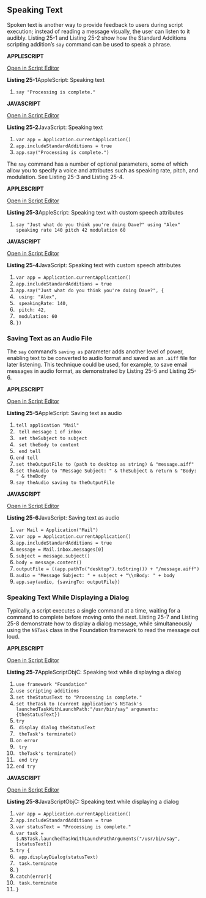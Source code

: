 <a id="//apple_ref/doc/uid/TP40016239-CH62"></a><a id="//apple_ref/doc/uid/TP40016239-CH62-SW1"></a>

## Speaking Text

Spoken text is another way to provide feedback to users during script execution; instead of reading a message visually, the user can listen to it audibly. Listing 25-1 and Listing 25-2 show how the Standard Additions scripting addition’s `say` command can be used to speak a phrase.

**APPLESCRIPT**

[Open in Script Editor](applescript://com.apple.scripteditor?action=new&script=say%20%22Processing%20is%20complete.%22)

<a id="//apple_ref/doc/uid/TP40016239-CH62-SW2"></a>
**Listing 25-1**AppleScript: Speaking text

1. `say "Processing is complete."`

**JAVASCRIPT**

[Open in Script Editor](applescript://com.apple.scripteditor?action=new&script=var%20app%20%3D%20Application.currentApplication%28%29%0Aapp.includeStandardAdditions%20%3D%20true%0A%0Aapp.say%28%22Processing%20is%20complete.%22%29)

<a id="//apple_ref/doc/uid/TP40016239-CH62-SW3"></a>
**Listing 25-2**JavaScript: Speaking text

1. `var app = Application.currentApplication()`
2. `app.includeStandardAdditions = true`
4. `app.say("Processing is complete.")`

The `say` command has a number of optional parameters, some of which allow you to specify a voice and attributes such as speaking rate, pitch, and modulation. See Listing 25-3 and Listing 25-4.

**APPLESCRIPT**

[Open in Script Editor](applescript://com.apple.scripteditor?action=new&script=say%20%22Just%20what%20do%20you%20think%20you%27re%20doing%20Dave%3F%22%20using%20%22Alex%22%20speaking%20rate%20140%20pitch%2042%20modulation%2060)

<a id="//apple_ref/doc/uid/TP40016239-CH62-SW4"></a>
**Listing 25-3**AppleScript: Speaking text with custom speech attributes

1. `say "Just what do you think you're doing Dave?" using "Alex" speaking rate 140 pitch 42 modulation 60`

**JAVASCRIPT**

[Open in Script Editor](applescript://com.apple.scripteditor?action=new&script=var%20app%20%3D%20Application.currentApplication%28%29%0Aapp.includeStandardAdditions%20%3D%20true%0A%0Aapp.say%28%22Just%20what%20do%20you%20think%20you%27re%20doing%20Dave%3F%22%2C%20%7B%0A%20%20%20%20using%3A%20%22Alex%22%2C%0A%20%20%20%20speakingRate%3A%20140%2C%0A%20%20%20%20pitch%3A%2042%2C%0A%20%20%20%20modulation%3A%2060%0A%7D%29%0A)

<a id="//apple_ref/doc/uid/TP40016239-CH62-SW5"></a>
**Listing 25-4**JavaScript: Speaking text with custom speech attributes

1. `var app = Application.currentApplication()`
2. `app.includeStandardAdditions = true`
4. `app.say("Just what do you think you're doing Dave?", {`
5. ` using: "Alex",`
6. ` speakingRate: 140,`
7. ` pitch: 42,`
8. ` modulation: 60`
9. `})`

<a id="//apple_ref/doc/uid/TP40016239-CH62-SW10"></a>

### Saving Text as an Audio File

The `say` command’s `saving as` parameter adds another level of power, enabling text to be converted to audio format and saved as an `.aiff` file for later listening. This technique could be used, for example, to save email messages in audio format, as demonstrated by Listing 25-5 and Listing 25-6.

**APPLESCRIPT**

[Open in Script Editor](applescript://com.apple.scripteditor?action=new&script=tell%20application%20%22Mail%22%0A%20%20%20%20tell%20message%201%20of%20inbox%0A%20%20%20%20%20%20%20%20set%20theSubject%20to%20subject%0A%20%20%20%20%20%20%20%20set%20theBody%20to%20content%0A%20%20%20%20end%20tell%0Aend%20tell%0A%0Aset%20theOutputFile%20to%20%28path%20to%20desktop%20as%20string%29%20%26%20%22message.aiff%22%0Aset%20theAudio%20to%20%22Message%20Subject%3A%20%22%20%26%20theSubject%20%26%20return%20%26%20%22Body%3A%20%22%20%26%20theBody%0Asay%20theAudio%20saving%20to%20theOutputFile)

<a id="//apple_ref/doc/uid/TP40016239-CH62-SW6"></a>
**Listing 25-5**AppleScript: Saving text as audio

1. `tell application "Mail"`
2. ` tell message 1 of inbox`
3. ` set theSubject to subject`
4. ` set theBody to content`
5. ` end tell`
6. `end tell`
8. `set theOutputFile to (path to desktop as string) & "message.aiff"`
9. `set theAudio to "Message Subject: " & theSubject & return & "Body: " & theBody`
10. `say theAudio saving to theOutputFile`

**JAVASCRIPT**

[Open in Script Editor](applescript://com.apple.scripteditor?action=new&script=var%20Mail%20%3D%20Application%28%22Mail%22%29%0Avar%20app%20%3D%20Application.currentApplication%28%29%0Aapp.includeStandardAdditions%20%3D%20true%0A%0Amessage%20%3D%20Mail.inbox.messages%5B0%5D%0Asubject%20%3D%20message.subject%28%29%0Abody%20%3D%20message.content%28%29%0A%0AoutputFile%20%3D%20%28%28app.pathTo%28%22desktop%22%29.toString%28%29%29%20%2B%20%22%2Fmessage.aiff%22%29%0Aaudio%20%3D%20%22Message%20Subject%3A%20%22%20%2B%20subject%20%2B%20%22%5CnBody%3A%20%22%20%2B%20body%0Aapp.say%28audio%2C%20%7BsavingTo%3A%20outputFile%7D%29)

<a id="//apple_ref/doc/uid/TP40016239-CH62-SW7"></a>
**Listing 25-6**JavaScript: Saving text as audio

1. `var Mail = Application("Mail")`
2. `var app = Application.currentApplication()`
3. `app.includeStandardAdditions = true`
5. `message = Mail.inbox.messages[0]`
6. `subject = message.subject()`
7. `body = message.content()`
9. `outputFile = ((app.pathTo("desktop").toString()) + "/message.aiff")`
10. `audio = "Message Subject: " + subject + "\\nBody: " + body`
11. `app.say(audio, {savingTo: outputFile})`

<a id="//apple_ref/doc/uid/TP40016239-CH62-SW11"></a>

### Speaking Text While Displaying a Dialog

Typically, a script executes a single command at a time, waiting for a command to complete before moving onto the next. Listing 25-7 and Listing 25-8 demonstrate how to display a dialog message, while simultaneously using the `NSTask` class in the Foundation framework to read the message out loud.

**APPLESCRIPT**

[Open in Script Editor](applescript://com.apple.scripteditor?action=new&script=use%20framework%20%22Foundation%22%0Ause%20scripting%20additions%0A%0Aset%20theStatusText%20to%20%22Processing%20is%20complete.%22%0Aset%20theTask%20to%20%28current%20application%27s%20NSTask%27s%20launchedTaskWithLaunchPath%3A%22%2Fusr%2Fbin%2Fsay%22%20arguments%3A%7BtheStatusText%7D%29%0Atry%0A%20%20%20%20display%20dialog%20theStatusText%0A%20%20%20%20theTask%27s%20terminate%28%29%0Aon%20error%0A%20%20%20%20try%0A%20%20%20%20%20%20%20%20theTask%27s%20terminate%28%29%0A%20%20%20%20end%20try%0Aend%20try)

<a id="//apple_ref/doc/uid/TP40016239-CH62-SW8"></a>
**Listing 25-7**AppleScriptObjC: Speaking text while displaying a dialog

1. `use framework "Foundation"`
2. `use scripting additions`
4. `set theStatusText to "Processing is complete."`
5. `set theTask to (current application's NSTask's launchedTaskWithLaunchPath:"/usr/bin/say" arguments:{theStatusText})`
6. `try`
7. ` display dialog theStatusText`
8. ` theTask's terminate()`
9. `on error`
10. ` try`
11. ` theTask's terminate()`
12. ` end try`
13. `end try`

**JAVASCRIPT**

[Open in Script Editor](applescript://com.apple.scripteditor?action=new&script=var%20app%20%3D%20Application.currentApplication%28%29%0Aapp.includeStandardAdditions%20%3D%20true%0A%0Avar%20statusText%20%3D%20%22Processing%20is%20complete.%22%0Avar%20task%20%3D%20%24.NSTask.launchedTaskWithLaunchPathArguments%28%22%2Fusr%2Fbin%2Fsay%22%2C%20%5BstatusText%5D%29%0A%0Atry%20%7B%0A%20%20%20%20app.displayDialog%28statusText%29%0A%20%20%20%20task.terminate%0A%7D%0Acatch%28error%29%7B%0A%20%20%20%20task.terminate%0A%7D)

<a id="//apple_ref/doc/uid/TP40016239-CH62-SW9"></a>
**Listing 25-8**JavaScriptObjC: Speaking text while displaying a dialog

1. `var app = Application.currentApplication()`
2. `app.includeStandardAdditions = true`
4. `var statusText = "Processing is complete."`
5. `var task = $.NSTask.launchedTaskWithLaunchPathArguments("/usr/bin/say", [statusText])`
7. `try {`
8. ` app.displayDialog(statusText)`
9. ` task.terminate`
10. `}`
11. `catch(error){`
12. ` task.terminate`
13. `}`
